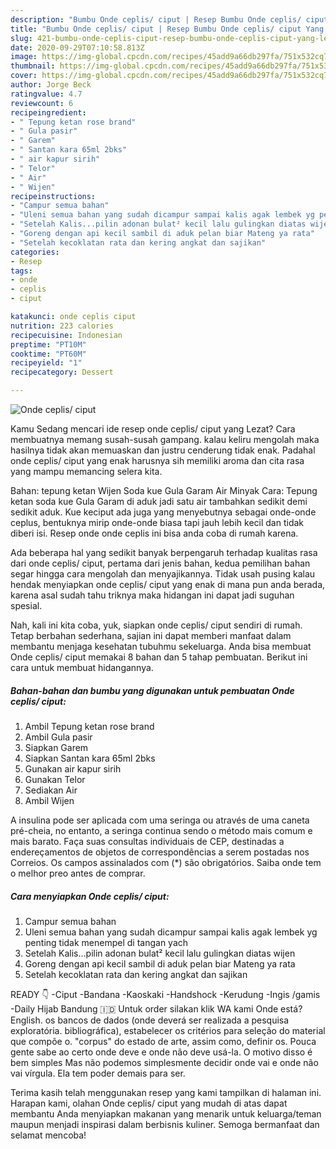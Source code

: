 ```yaml
---
description: "Bumbu Onde ceplis/ ciput | Resep Bumbu Onde ceplis/ ciput Yang Lezat Sekali"
title: "Bumbu Onde ceplis/ ciput | Resep Bumbu Onde ceplis/ ciput Yang Lezat Sekali"
slug: 421-bumbu-onde-ceplis-ciput-resep-bumbu-onde-ceplis-ciput-yang-lezat-sekali
date: 2020-09-29T07:10:58.813Z
image: https://img-global.cpcdn.com/recipes/45add9a66db297fa/751x532cq70/onde-ceplis-ciput-foto-resep-utama.jpg
thumbnail: https://img-global.cpcdn.com/recipes/45add9a66db297fa/751x532cq70/onde-ceplis-ciput-foto-resep-utama.jpg
cover: https://img-global.cpcdn.com/recipes/45add9a66db297fa/751x532cq70/onde-ceplis-ciput-foto-resep-utama.jpg
author: Jorge Beck
ratingvalue: 4.7
reviewcount: 6
recipeingredient:
- " Tepung ketan rose brand"
- " Gula pasir"
- " Garem"
- " Santan kara 65ml 2bks"
- " air kapur sirih"
- " Telor"
- " Air"
- " Wijen"
recipeinstructions:
- "Campur semua bahan"
- "Uleni semua bahan yang sudah dicampur sampai kalis agak lembek yg penting tidak menempel di tangan yach"
- "Setelah Kalis...pilin adonan bulat² kecil lalu gulingkan diatas wijen"
- "Goreng dengan api kecil sambil di aduk pelan biar Mateng ya rata"
- "Setelah kecoklatan rata dan kering angkat dan sajikan"
categories:
- Resep
tags:
- onde
- ceplis
- ciput

katakunci: onde ceplis ciput 
nutrition: 223 calories
recipecuisine: Indonesian
preptime: "PT10M"
cooktime: "PT60M"
recipeyield: "1"
recipecategory: Dessert

---
```



![Onde ceplis/ ciput](https://img-global.cpcdn.com/recipes/45add9a66db297fa/751x532cq70/onde-ceplis-ciput-foto-resep-utama.jpg)

Kamu Sedang mencari ide resep onde ceplis/ ciput yang Lezat? Cara membuatnya memang susah-susah gampang. kalau keliru mengolah maka hasilnya tidak akan memuaskan dan justru cenderung tidak enak. Padahal onde ceplis/ ciput yang enak harusnya sih memiliki aroma dan cita rasa yang mampu memancing selera kita.

Bahan: tepung ketan Wijen Soda kue Gula Garam Air Minyak Cara: Tepung ketan soda kue Gula Garam di aduk jadi satu air tambahkan sedikit demi sedikit aduk. Kue keciput ada juga yang menyebutnya sebagai onde-onde ceplus, bentuknya mirip onde-onde biasa tapi jauh lebih kecil dan tidak diberi isi. Resep onde onde ceplis ini bisa anda coba di rumah karena.

Ada beberapa hal yang sedikit banyak berpengaruh terhadap kualitas rasa dari onde ceplis/ ciput, pertama dari jenis bahan, kedua pemilihan bahan segar hingga cara mengolah dan menyajikannya. Tidak usah pusing kalau hendak menyiapkan onde ceplis/ ciput yang enak di mana pun anda berada, karena asal sudah tahu triknya maka hidangan ini dapat jadi suguhan spesial.


Nah, kali ini kita coba, yuk, siapkan onde ceplis/ ciput sendiri di rumah. Tetap berbahan sederhana, sajian ini dapat memberi manfaat dalam membantu menjaga kesehatan tubuhmu sekeluarga. Anda bisa membuat Onde ceplis/ ciput memakai 8 bahan dan 5 tahap pembuatan. Berikut ini cara untuk membuat hidangannya.

<!--inarticleads1-->

##### Bahan-bahan dan bumbu yang digunakan untuk pembuatan Onde ceplis/ ciput:

1. Ambil  Tepung ketan rose brand
1. Ambil  Gula pasir
1. Siapkan  Garem
1. Siapkan  Santan kara 65ml 2bks
1. Gunakan  air kapur sirih
1. Gunakan  Telor
1. Sediakan  Air
1. Ambil  Wijen


A insulina pode ser aplicada com uma seringa ou através de uma caneta pré-cheia, no entanto, a seringa continua sendo o método mais comum e mais barato. Faça suas consultas individuais de CEP, destinadas a endereçamentos de objetos de correspondências a serem postadas nos Correios. Os campos assinalados com (*) são obrigatórios. Saiba onde tem o melhor preo antes de comprar. 

<!--inarticleads2-->

##### Cara menyiapkan Onde ceplis/ ciput:

1. Campur semua bahan
1. Uleni semua bahan yang sudah dicampur sampai kalis agak lembek yg penting tidak menempel di tangan yach
1. Setelah Kalis...pilin adonan bulat² kecil lalu gulingkan diatas wijen
1. Goreng dengan api kecil sambil di aduk pelan biar Mateng ya rata
1. Setelah kecoklatan rata dan kering angkat dan sajikan


READY 👇 -Ciput -Bandana -Kaoskaki -Handshock -Kerudung -Ingis /gamis -Daily Hijab Bandung 🇮🇩 Untuk order silakan klik WA kami  Onde está? English. os bancos de dados (onde deverá ser realizada a pesquisa exploratória. bibliográfica), estabelecer os critérios para seleção do material que compõe o. &#34;corpus&#34; do estado de arte, assim como, definir os. Pouca gente sabe ao certo onde deve e onde não deve usá-la. O motivo disso é bem simples Mas não podemos simplesmente decidir onde vai e onde não vai vírgula. Ela tem poder demais para ser. 

Terima kasih telah menggunakan resep yang kami tampilkan di halaman ini. Harapan kami, olahan Onde ceplis/ ciput yang mudah di atas dapat membantu Anda menyiapkan makanan yang menarik untuk keluarga/teman maupun menjadi inspirasi dalam berbisnis kuliner. Semoga bermanfaat dan selamat mencoba!
